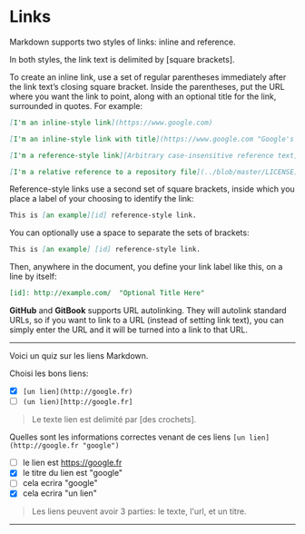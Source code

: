 # Links

Markdown supports two styles of links: inline and reference.

In both styles, the link text is delimited by [square brackets].

To create an inline link, use a set of regular parentheses immediately after the link text’s closing square bracket. Inside the parentheses, put the URL where you want the link to point, along with an optional title for the link, surrounded in quotes. For example:
```markdown
[I'm an inline-style link](https://www.google.com)

[I'm an inline-style link with title](https://www.google.com "Google's Homepage")

[I'm a reference-style link][Arbitrary case-insensitive reference text]

[I'm a relative reference to a repository file](../blob/master/LICENSE)
```

Reference-style links use a second set of square brackets, inside which you place a label of your choosing to identify the link:
```markdown
This is [an example][id] reference-style link.
```

You can optionally use a space to separate the sets of brackets:
```markdown
This is [an example] [id] reference-style link.
```

Then, anywhere in the document, you define your link label like this, on a line by itself:
```markdown
[id]: http://example.com/  "Optional Title Here"
```

**GitHub** and **GitBook** supports URL autolinking. They will autolink standard URLs, so if you want to link to a URL (instead of setting link text), you can simply enter the URL and it will be turned into a link to that URL.


---

Voici un quiz sur les liens Markdown.

Choisi les bons liens:
- [x] `[un lien](http://google.fr)`
- [ ] `(un lien)[http://google.fr]`

> Le texte lien est delimité par [des crochets].

Quelles sont les informations correctes venant de ces liens ```[un lien](http://google.fr "google")``` 
- [ ] le lien est https://google.fr
- [x] le titre du lien est "google"
- [ ] cela ecrira "google"
- [x] cela ecrira "un lien"

>Les liens peuvent avoir 3 parties: le texte, l'url, et un titre.

---

